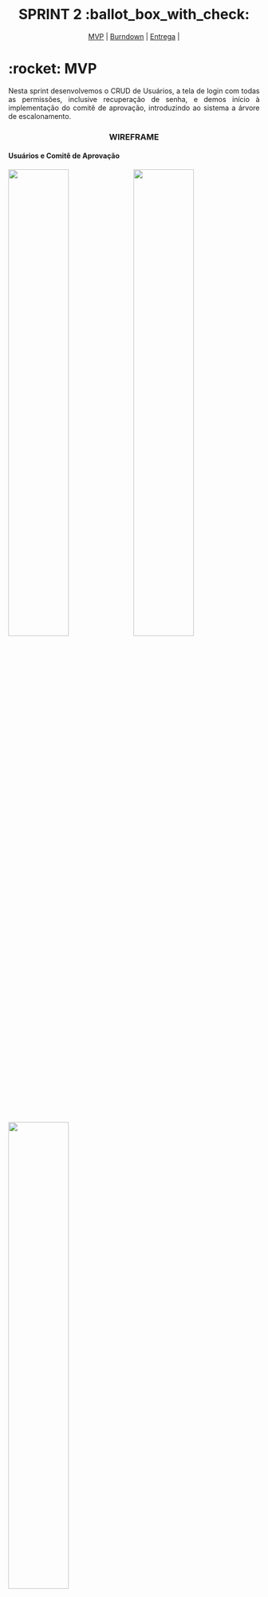 
<br id="topo">
 
<h1 align="center"> SPRINT 2 :ballot_box_with_check: </h1>

<p align="center">
    <a href="#mvp">MVP</a> | 
    <a href="#burndown">Burndown</a> | 
    <a href="#entrega">Entrega</a> | 
</p>
<span id="mvp">
 
<h1> :rocket: MVP </h1>
<p align="justify">Nesta sprint desenvolvemos o CRUD de Usuários, a tela de login com todas as permissões, inclusive recuperação de senha, e demos início à implementação do comitê de aprovação, introduzindo ao sistema a árvore de escalonamento.</p>
  
  
 <h3 align="center"> WIREFRAME </h3>
<p align="center">
  <h4>Usuários e Comitê de Aprovação</h2>
  <img src="https://github.com/peonia-api/API_4_Semestre/blob/atualizacaoFinal/imagens/ListagemUsu%C3%A1rio.png" width="49%" align="center"/>
  <img src="https://github.com/peonia-api/API_4_Semestre/blob/atualizacaoFinal/imagens/CadastrarUsu%C3%A1rio.png" width="49%" align="center"/>
  </br>
  <img src="https://github.com/peonia-api/API_4_Semestre/blob/atualizacaoFinal/imagens/EditarUsu%C3%A1rio.png" width="49%" align="center"/> &nbsp;
  <img src="https://github.com/peonia-api/API_4_Semestre/blob/atualizacaoFinal/imagens/Comite%20de%20Aprova%C3%A7%C3%A3o.png" width="49%" align="center"/>
  <h4>Login</h2>
  <h1 align="center"><img src="https://github.com/peonia-api/API_4_Semestre/blob/atualizacaoFinal/imagens/TelaLogin_IONIC.png" width="80%" align="auto"/></h1>
</p>
<br>

  <h3 align="center" id="diagramas"> DIAGRAMAS </h3>
<h1 align="center">
<img src="https://github.com/peonia-api/API_4_Semestre/blob/atualizacaoFinal/imagens/sprint2conceitual.png" align="auto"/>
</h1>
<br>
  
<span id="burndown">
 
## :pushpin: Burndown
<!--<p align="center"> <img src = "../imagens/burndown1sprint.png"></p>-->
<br>
 
  
 <span id="entrega">
 
## 👩‍💻 Entrega
<p align="center">
 
 
</p>
<br>
   
  → [Voltar ao topo](#topo)
<h1 align="center"> <img src = "https://fatecsjc-prd.azurewebsites.net/images/logo/fatecsjc_400x192.png" height="70"  align="auto">
<h5 align="center"> Projeto Integrador - Faculdade de Tecnologia de São José dos Campos - Prof. Jessen Vidal </h5>
